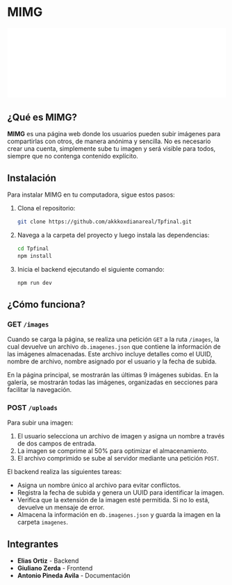 # MIMG 

![MIMG Logo](public/logo.svg)

## ¿Qué es MIMG?
**MIMG** es una página web donde los usuarios pueden subir imágenes para compartirlas con otros, de manera anónima y sencilla. No es necesario crear una cuenta, simplemente sube tu imagen y será visible para todos, siempre que no contenga contenido explícito.

## Instalación
Para instalar MIMG en tu computadora, sigue estos pasos:

1. Clona el repositorio:

    ```bash
    git clone https://github.com/akkkoxdianareal/Tpfinal.git
    ```

2. Navega a la carpeta del proyecto y luego instala las dependencias:

    ```bash
    cd Tpfinal
    npm install
    ```

3. Inicia el backend ejecutando el siguiente comando:

    ```bash
    npm run dev
    ```

## ¿Cómo funciona?

### GET `/images`
Cuando se carga la página, se realiza una petición `GET` a la ruta `/images`, la cual devuelve un archivo `db.imagenes.json` que contiene la información de las imágenes almacenadas. Este archivo incluye detalles como el UUID, nombre de archivo, nombre asignado por el usuario y la fecha de subida.

En la página principal, se mostrarán las últimas 9 imágenes subidas. En la galería, se mostrarán todas las imágenes, organizadas en secciones para facilitar la navegación.

### POST `/uploads`
Para subir una imagen:

1. El usuario selecciona un archivo de imagen y asigna un nombre a través de dos campos de entrada.
2. La imagen se comprime al 50% para optimizar el almacenamiento.
3. El archivo comprimido se sube al servidor mediante una petición `POST`.

El backend realiza las siguientes tareas:
- Asigna un nombre único al archivo para evitar conflictos.
- Registra la fecha de subida y genera un UUID para identificar la imagen.
- Verifica que la extensión de la imagen esté permitida. Si no lo está, devuelve un mensaje de error.
- Almacena la información en `db.imagenes.json` y guarda la imagen en la carpeta `imagenes`.

## Integrantes

- **Elias Ortiz** - Backend
- **Giuliano Zerda** - Frontend
- **Antonio Pineda Avila** - Documentación
